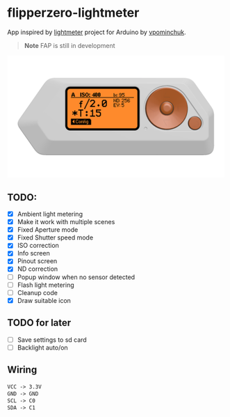 # flipperzero-lightmeter

App inspired by [lightmeter](https://github.com/vpominchuk/lightmeter) project for Arduino by [vpominchuk](https://github.com/vpominchuk).

> **Note**
> FAP is still in development

<img src="images/framed_gui_main.png" width="500px">  

## TODO:
- [x] Ambient light metering
- [x] Make it work with multiple scenes
- [x] Fixed Aperture mode
- [x] Fixed Shutter speed mode 
- [x] ISO correction 
- [x] Info screen
- [x] Pinout screen
- [x] ND correction
- [ ] Popup window when no sensor detected
- [ ] Flash light metering
- [ ] Cleanup code
- [x] Draw suitable icon

## TODO for later
- [ ] Save settings to sd card
- [ ] Backlight auto/on

## Wiring

```
VCC -> 3.3V
GND -> GND
SCL -> C0
SDA -> C1
```
